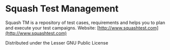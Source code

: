 Squash Test Management
======================

Squash TM is a repository of test cases, requirements and helps you to plan and execute your test campaigns.
Website: [http://www.squashtest.com](http://www.squashtest.com)


Distributed under the Lesser GNU Public License
